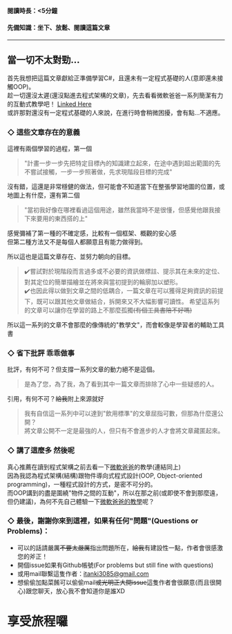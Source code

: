 #### 閱讀時長：<5分鐘
#### 先備知識：坐下、放鬆、閱讀這篇文章
---
## 當一切不太對勁...

首先我想把這篇文章獻給正準備學習C#，且還未有一定程式基礎的人(意即還未接觸OOP)。  
趁一切還沒太遲(還沒點進去程式架構的文章)，先去看看微軟爸爸一系列簡潔有力的互動式教學吧！
[Linked Here](https://docs.microsoft.com/zh-tw/dotnet/csharp/tour-of-csharp/tutorials/hello-world "聖經")  
或許那對還沒有一定程式基礎的人來說，在進行時會稍微困擾，會有點...不適應。

### ◇ 這些文章存在的意義

這裡有兩個學習的過程，第一個
  > "計畫一步一步先把特定目標內的知識建立起來，在途中遇到超出範圍的先不嘗試接觸，一步一步照著做，先求現階段目標的完成"  

沒有錯，這還是非常穩健的做法，但可能會不知道當下在整張學習地圖的位置，或地圖上有什麼，還有第二個
  > "當初我好像在哪裡看過這個用途，雖然我當時不是很懂，但感覺他跟我接下來要用的東西搭的上"  

感覺彌補了第一種的不確定感，比較有一個框架、概觀的安心感  
但第二種方法又不是每個人都願意且有能力做得到。  


所以這也是這篇文章存在、並努力朝向的目標。
  > ✔️嘗試對於現階段而言過多或不必要的資訊做標註、提示其在未來的定位、對其定位的簡單描繪並在將來與當初提到的輪廓加以塑形。  
  > ✔️也因此得以做到文章之間的低耦合，一篇文章在可以獲得足夠資訊的前提下，既可以跟其他文章做結合，拆開來又不大幅影響可讀性。
  > 希望這系列的文章可以讓你在學習的路上不那麼孤獨~~(有個工具書陪不好嗎)~~

所以這一系列的文章不會那麼的像傳統的"教學文"，而會較像是學習者的輔助工具書  

### ◇ 省下批評 乖乖做事
批評，有何不可？但支撐一系列文章的動力絕不是這個。  
  > 是為了您，為了我，為了看到其中一篇文章而排除了心中一些疑惑的人。

引用，有何不可？~~給我~~附上來源就好
  > 我有自信這一系列中可以達到"飲用標準"的文章屈指可數，但那為什麼還公開？  
  > 將文章公開不一定是最強的人，但只有不會進步的人才會將文章藏匿起來。

### ◇ 講了這麼多 然後呢
真心推薦在讀到程式架構之前去看一下[微軟爸爸](https://docs.microsoft.com/zh-tw/dotnet/csharp/tour-of-csharp/tutorials/hello-world "聖經")的教學(連結同上)  
因為我認為程式架構(結構)跟物件導向式程式設計(OOP, Object-oriented programming)，一種程式設計的方式，是密不可分的。  
而OOP講到的盡是圍繞"物件之間的互動"，所以在那之前(或即使不會到那麼遠，但仍建議)，為何不先自己體驗一下[微軟爸爸的教學](https://docs.microsoft.com/zh-tw/dotnet/csharp/tour-of-csharp/tutorials/hello-world "去看看吧！")呢？

### ◇ 最後，謝謝你來到這裡，如果有任何"問題"(Questions or Problems)：
  - 可以的話請嚴厲~~不要太嚴厲~~指出問題所在，~~給我~~有建設性一點，作者會很感激您的斧正！
  - 開個issue如果有Github帳號(For problems but still fine with questions)
  - 或用mail聯繫這隻作者：itanki3085@gmail.com
  - 想偷偷加點菜餚可以偷偷mail~~或光明正大開issue~~這隻作者會很願意(而且很開心)跟您聊天，放心我不會知道你是誰XD

# 享受旅程囉
<!-- 不要只是"從這裡吸收"，因為那是遠遠不構的，如果有自己'的想法，嘗試、實踐，那麼對於程式更深層的體悟便是可得的。
"原理會很多，不會拿來用跟不知道沒學一樣"
當一份知識在腦海中的可及性太低時，

# 以下濃煙警告，若覺得身體不是，請適時抽身
 -->
